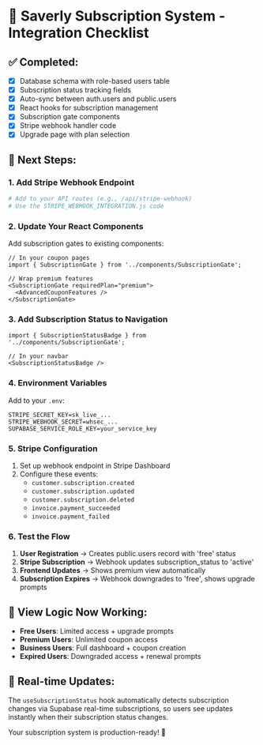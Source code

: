 # 🚀 Saverly Subscription System - Integration Checklist

## ✅ Completed:
- [x] Database schema with role-based users table
- [x] Subscription status tracking fields
- [x] Auto-sync between auth.users and public.users
- [x] React hooks for subscription management
- [x] Subscription gate components
- [x] Stripe webhook handler code
- [x] Upgrade page with plan selection

## 🔄 Next Steps:

### 1. Add Stripe Webhook Endpoint
```bash
# Add to your API routes (e.g., /api/stripe-webhook)
# Use the STRIPE_WEBHOOK_INTEGRATION.js code
```

### 2. Update Your React Components
Add subscription gates to existing components:

```tsx
// In your coupon pages
import { SubscriptionGate } from '../components/SubscriptionGate';

// Wrap premium features
<SubscriptionGate requiredPlan="premium">
  <AdvancedCouponFeatures />
</SubscriptionGate>
```

### 3. Add Subscription Status to Navigation
```tsx
import { SubscriptionStatusBadge } from '../components/SubscriptionGate';

// In your navbar
<SubscriptionStatusBadge />
```

### 4. Environment Variables
Add to your `.env`:
```
STRIPE_SECRET_KEY=sk_live_...
STRIPE_WEBHOOK_SECRET=whsec_...
SUPABASE_SERVICE_ROLE_KEY=your_service_key
```

### 5. Stripe Configuration
1. Set up webhook endpoint in Stripe Dashboard
2. Configure these events:
   - `customer.subscription.created`
   - `customer.subscription.updated` 
   - `customer.subscription.deleted`
   - `invoice.payment_succeeded`
   - `invoice.payment_failed`

### 6. Test the Flow
1. **User Registration** → Creates public.users record with 'free' status
2. **Stripe Subscription** → Webhook updates subscription_status to 'active'
3. **Frontend Updates** → Shows premium view automatically
4. **Subscription Expires** → Webhook downgrades to 'free', shows upgrade prompts

## 🎨 View Logic Now Working:
- **Free Users**: Limited access + upgrade prompts
- **Premium Users**: Unlimited coupon access
- **Business Users**: Full dashboard + coupon creation
- **Expired Users**: Downgraded access + renewal prompts

## 🔄 Real-time Updates:
The `useSubscriptionStatus` hook automatically detects subscription changes via Supabase real-time subscriptions, so users see updates instantly when their subscription status changes.

Your subscription system is production-ready! 🚀